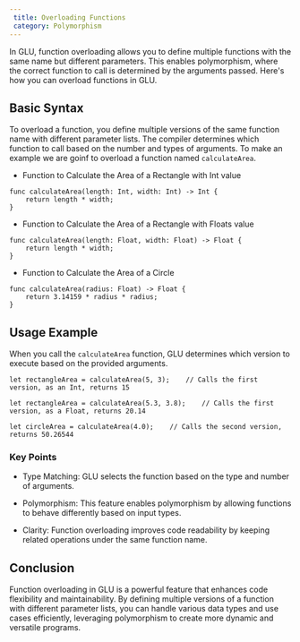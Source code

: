 ```yaml
---
 title: Overloading Functions
 category: Polymorphism
---
```


In GLU, function overloading allows you to define multiple functions with the same name but different parameters. This enables polymorphism, where the correct function to call is determined by the arguments passed. Here's how you can overload functions in GLU.

## Basic Syntax

To overload a function, you define multiple versions of the same function name with different parameter lists. The compiler determines which function to call based on the number and types of arguments. To make an example we are goinf to overload a function named `calculateArea`.


* Function to Calculate the Area of a Rectangle with Int value

```glu
func calculateArea(length: Int, width: Int) -> Int {
    return length * width;
}
```

* Function to Calculate the Area of a Rectangle with Floats value

```glu
func calculateArea(length: Float, width: Float) -> Float {
    return length * width;
}
```

* Function to Calculate the Area of a Circle

```glu
func calculateArea(radius: Float) -> Float {
    return 3.14159 * radius * radius;
}
```

## Usage Example

When you call the `calculateArea` function, GLU determines which version to execute based on the provided arguments.

```glu
let rectangleArea = calculateArea(5, 3);    // Calls the first version, as an Int, returns 15

let rectangleArea = calculateArea(5.3, 3.8);    // Calls the first version, as a Float, returns 20.14

let circleArea = calculateArea(4.0);    // Calls the second version, returns 50.26544
```

### Key Points

* Type Matching: GLU selects the function based on the type and number of arguments.

* Polymorphism: This feature enables polymorphism by allowing functions to behave differently based on input types.

* Clarity: Function overloading improves code readability by keeping related operations under the same function name.

## Conclusion
Function overloading in GLU is a powerful feature that enhances code flexibility and maintainability. By defining multiple versions of a function with different parameter lists, you can handle various data types and use cases efficiently, leveraging polymorphism to create more dynamic and versatile programs.

